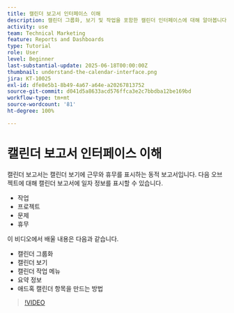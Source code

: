 ```yaml
---
title: 캘린더 보고서 인터페이스 이해
description: 캘린더 그룹화, 보기 및 작업을 포함한 캘린더 인터페이스에 대해 알아봅니다.
activity: use
team: Technical Marketing
feature: Reports and Dashboards
type: Tutorial
role: User
level: Beginner
last-substantial-update: 2025-06-18T00:00:00Z
thumbnail: understand-the-calendar-interface.png
jira: KT-10025
exl-id: dfe8e5b1-8b49-4a67-a64e-a20267813752
source-git-commit: d041d5a8633acd576ffca3e2c7bbdba12be169bd
workflow-type: tm+mt
source-wordcount: '81'
ht-degree: 100%

---
```


# 캘린더 보고서 인터페이스 이해

캘린더 보고서는 캘린더 보기에 근무와 휴무를 표시하는 동적 보고서입니다. 다음 오브젝트에 대해 캘린더 보고서에 일자 정보를 표시할 수 있습니다.

* 작업
* 프로젝트
* 문제
* 휴무

이 비디오에서 배울 내용은 다음과 같습니다.

* 캘린더 그룹화
* 캘린더 보기
* 캘린더 작업 메뉴
* 요약 정보
* 애드혹 캘린더 항목을 만드는 방법

>[!VIDEO](https://video.tv.adobe.com/v/3423318/?quality=12&learn=on&enablevpops)
